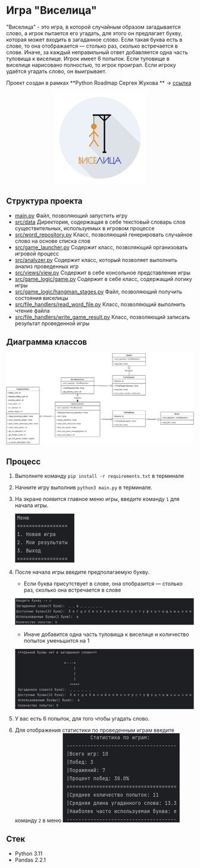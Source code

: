 # Игра "Виселица"

"Виселица" - это игра, в которой случайным образом загадывается слово, а игрок пытается его угадать, для этого он
предлагает букву, которая может входить в загаданное слово.
Если такая буква есть в слове, то она отображается — столько раз, сколько встречается в слове. Иначе, за каждый
неправильный ответ добавляется одна часть туловища к виселице. Игрок имеет 6 попыток.
Если туловище в виселице нарисовано полностью, то игрок проиграл. Если игроку удаётся угадать слово, он выигрывает.

Проект создан в рамках **Python Roadmap Сергея Жукова
** -> [ссылка](https://zhukovsd.github.io/python-backend-learning-course/)


<p align="center">
  <img src="./docs/logo_game.png" width="250" height="250" alt="logo"/>
</p>

## Структура проекта

* [main.py](main.py) Файл, позволяющий запустить игру
* [src/data](src/data) Директория, содержащая в себе текстовый словарь слов существительных, используемых в игровом
  процессе
* [src/word_repository.py](src/word_repository.py) Класс, позволяющий генерировать случайное слово на основе списка слов
* [src/game_launcher.py](src/game_launcher.py) Содержит класс, позволяющий организовать игровой процесс
* [src/analyzer.py](src/analyzer.py) Содержит класс, который позволяет выполнить анализ проведенных игр
* [src/views/view.py](src/views/view.py) Содержит в себе консольное представление игры
* [src/game_logic/game.py](src/game_logic/game.py) Содержит в себе класс, содержащий логику игры
* [src/game_logic/hangman_stages.py](src/game_logic/hangman_stages.py) Файл, позволяющий получить состояния виселицы
* [src/file_handlers/read_word_file.py](src/file_handlers/read_word_file.py) Класс, позволяющий выполнить чтение файла
* [src/file_handlers/write_game_result.py](src/file_handlers/write_game_result.py) Класс, позволяющий записать результат
  проведенной игры

## Диаграмма классов

![Diagram](./docs/diagram.jpg)

## Процесс

1. Выполните команду `pip install -r requirements.txt` в терминале
2. Начните игру выполнив `python3 main.py` в терминале.
3. На экране появится главное меню игры, введите команду `1` для начала игры.

   ![Menu](./docs/menu.jpg)

4. После начала игры введите предполагаемую букву.
    - Если буква присутствует в слове, она отобразится — столько раз, сколько она встречается в слове

   ![Correct](./docs/correct_letter.jpg)

    - Иначе добавится одна часть туловища к виселице и количество попыток уменьшится на 1

   ![Incorrect](./docs/incorrect_letter.jpg)
5. У вас есть 6 попыток, для того чтобы угадать слово.
6. Для отображения статистики по проведенным играм введите команду `2` в меню
   ![Statistics](./docs/statistics.jpg)

## Стек

* Python 3.11
* Pandas 2.2.1
